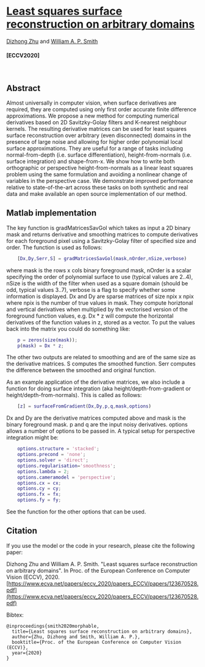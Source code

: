 # [Least squares surface reconstruction on arbitrary domains](https://www.ecva.net/papers/eccv_2020/papers_ECCV/papers/123670528.pdf)

 [Dizhong Zhu](https://www.cs.york.ac.uk/cvpr/member/dizhong/) and [William A. P. Smith](https://www-users.cs.york.ac.uk/wsmith)
 
 #### [ECCV2020]

<br/>

## Abstract

Almost universally in computer vision, when surface derivatives are required, they are computed using only first order accurate finite difference approximations. We propose a new method for computing numerical derivatives based on 2D Savitzky-Golay filters and K-nearest neighbour kernels. The resulting derivative matrices can be used for least squares surface reconstruction over arbitrary (even disconnected) domains in the presence of large noise and allowing for higher order polynomial local surface approximations. They are useful for a range of tasks including normal-from-depth (i.e. surface differentiation), height-from-normals (i.e. surface integration) and shape-from-x. We show how to write both orthographic or perspective height-from-normals as a linear least squares problem using the same formulation and avoiding a nonlinear change of variables in the perspective case. We demonstrate improved performance relative to state-of-the-art across these tasks on both synthetic and real data and make available an open source implementation of our method.

## Matlab implementation

The key function is gradMatricesSavGol which takes as input a 2D binary mask and returns derivative and smoothing matrices to compute derivatives for each foreground pixel using a Savitzky-Golay filter of specified size and order. The function is used as follows:
```matlab
    [Dx,Dy,Serr,S] = gradMatricesSavGol(mask,nOrder,nSize,verbose)
```
where mask is the rows x cols binary foreground mask, nOrder is a scalar specifying the order of polynomial surface to use (typical values are 2..4), nSize is the width of the filter when used as a square domain (should be odd, typical values 3..7), verbose is a flag to specify whether some information is displayed. Dx and Dy are sparse matrices of size npix x npix where npix is the number of true values in mask. They compute horiztonal and vertical derivatives when multiplied by the vectorised version of the foreground function values, e.g. Dx * z will compute the horizontal derivatives of the function values in z, stored as a vector. To put the values back into the matrix you could do something like:
```matlab
    p = zeros(size(mask));
    p(mask) = Dx * z;
```
The other two outputs are related to smoothing and are of the same size as the derivative matrices. S computes the smoothed function. Serr computes the difference between the smoothed and original function.

As an example application of the derivative matrices, we also include a function for doing surface integration (aka height/depth-from-gradient or height/depth-from-normals). This is called as follows:
```matlab
    [z] = surfaceFromGradient(Dx,Dy,p,q,mask,options)
```
Dx and Dy are the derivative matrices computed above and mask is the binary foreground mask. p and q are the input noisy derivatives. options allows a number of options to be passed in. A typical setup for perspective integration might be:
```matlab
    options.structure = 'stacked';
    options.precond = 'none';
    options.solver = 'direct';
    options.regularisation='smoothness';
    options.lambda = 2;
    options.cameramodel = 'perspective';
    options.cx = cx;
    options.cy = cy;
    options.fx = fx;
    options.fy = fy;
```
See the function for the other options that can be used.

## Citation

If you use the model or the code in your research, please cite the following paper:

Dizhong Zhu and William A. P. Smith. "Least squares surface reconstruction on arbitrary domains". In Proc. of the European Conference on Computer Vision (ECCV), 2020.
[https://www.ecva.net/papers/eccv_2020/papers_ECCV/papers/123670528.pdf](https://www.ecva.net/papers/eccv_2020/papers_ECCV/papers/123670528.pdf)

Bibtex:

    @inproceedings{smith2020morphable,
      title={Least squares surface reconstruction on arbitrary domains},
      author={Zhu, Dizhong and Smith, William A. P.},
      booktitle={Proc. of the European Conference on Computer Vision (ECCV)},
      year={2020}
    }
